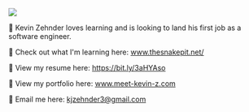 ![](https://komarev.com/ghpvc/?username=k-zehnder)

🚩 Kevin Zehnder loves learning and is looking to land his first job as a software engineer.

🔎 Check out what I'm learning here: www.thesnakepit.net/

📶 View my resume here: https://bit.ly/3aHYAso

👀 View my portfolio here: www.meet-kevin-z.com

📝 Email me here: kjzehnder3@gmail.com


